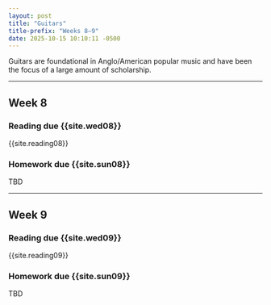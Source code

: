 ```yaml
---
layout: post
title: "Guitars"
title-prefix: "Weeks 8–9"
date: 2025-10-15 10:10:11 -0500
---
```


Guitars are foundational in Anglo/American popular music and have been the focus of a large amount of scholarship.

---

## Week 8

### Reading due {{site.wed08}}

{{site.reading08}}

### Homework due {{site.sun08}}

TBD

---

## Week 9

### Reading due {{site.wed09}}

{{site.reading09}}

### Homework due {{site.sun09}}

TBD
